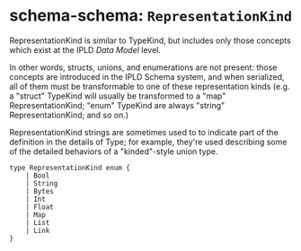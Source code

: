# schema-schema: `RepresentationKind`

RepresentationKind is similar to TypeKind, but includes only those concepts
which exist at the IPLD *Data Model* level.

In other words, structs, unions, and enumerations are not present:
those concepts are introduced in the IPLD Schema system, and when serialized,
all of them must be transformable to one of these representation kinds
(e.g. a "struct" TypeKind will usually be transformed to a "map"
RepresentationKind; "enum" TypeKind are always "string" RepresentationKind;
and so on.)

RepresentationKind strings are sometimes used to to indicate part of the
definition in the details of Type; for example, they're used describing
some of the detailed behaviors of a "kinded"-style union type.

```ipldsch
type RepresentationKind enum {
	| Bool
	| String
	| Bytes
	| Int
	| Float
	| Map
	| List
	| Link
}
```
